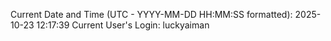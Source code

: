 Current Date and Time (UTC - YYYY-MM-DD HH:MM:SS formatted): 2025-10-23 12:17:39
Current User's Login: luckyaiman
